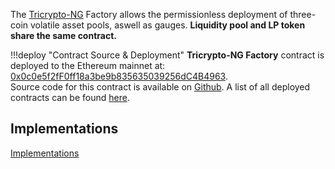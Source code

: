The [Tricrypto-NG](../../cryptoswap-exchange/tricrypto-ng/overview.md) Factory allows the permissionless deployment of three-coin volatile asset pools, aswell as gauges. **Liquidity pool and LP token share the same contract.**

!!!deploy "Contract Source & Deployment"
    **Tricrypto-NG Factory** contract is deployed to the Ethereum mainnet at: [0x0c0e5f2fF0ff18a3be9b835635039256dC4B4963](https://etherscan.io/address/0x0c0e5f2fF0ff18a3be9b835635039256dC4B4963).  
    Source code for this contract is available on [Github](https://github.com/curvefi/tricrypto-ng/blob/main/contracts/main/CurveTricryptoFactory.vy). A list of all deployed contracts can be found [here](../references/deployed-contracts.md#pool-factory).


## **Implementations**

[Implementations](./implementations.md)
 
